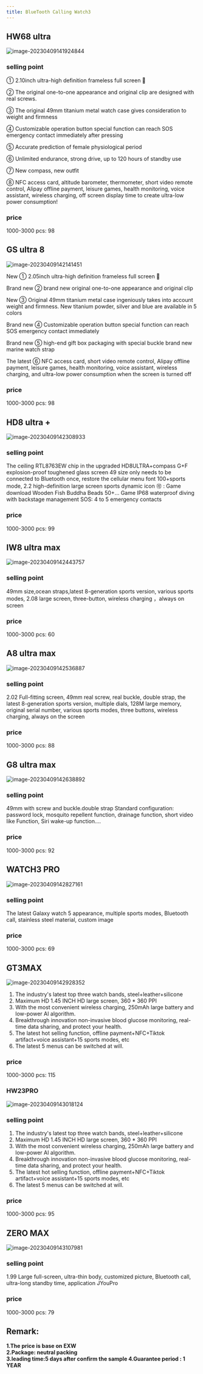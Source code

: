 ```yaml
---
title: BlueTooth Calling Watch3
---
```


## HW68 ultra

![image-20230409141924844](https://s1.vika.cn/space/2023/04/09/3fdafa271e4c4baf8fe0e5a2ce8e070a)



### selling point

① 2.10inch ultra-high definition frameless full screen 🥇

② The original one-to-one appearance and original clip are designed with real screws.

③ The original 49mm titanium metal watch case gives consideration to weight and firmness

④ Customizable operation button special function can reach SOS emergency contact immediately after pressing

⑤ Accurate prediction of female physiological period

⑥ Unlimited endurance, strong drive, up to 120 hours of standby use

⑦ New compass, new outfit

⑧ NFC access card, altitude barometer, thermometer, short video remote control, Alipay offline payment, leisure games, health monitoring, voice assistant, wireless charging, off screen display time to create ultra-low power consumption!



### price

1000-3000 pcs: 98



## GS ultra 8

![image-20230409142141451](https://s1.vika.cn/space/2023/04/09/9ee5538524044201ad6ea17de6f6b046)

New ① 2.05inch ultra-high definition frameless full screen 🥇

Brand new ② brand new original one-to-one appearance and original clip

New ③ Original 49mm titanium metal case ingeniously takes into account weight and firmness. New titanium powder, silver and blue are available in 5 colors

Brand new ④ Customizable operation button special function can reach SOS emergency contact immediately

Brand new ⑤ high-end gift box packaging with special buckle brand new marine watch strap

The latest ⑥ NFC access card, short video remote control, Alipay offline payment, leisure games, health monitoring, voice assistant, wireless charging, and ultra-low power consumption when the screen is turned off



### price

1000-3000 pcs: 98



## HD8 ultra +

![image-20230409142308933](https://s1.vika.cn/space/2023/04/09/992871b13424420683d16474ab888abe)





### selling point

The ceiling RTL8763EW chip in the upgraded HD8ULTRA+compass G+F explosion-proof toughened glass screen 49 size only needs to be connected to Bluetooth once, restore the cellular menu font 100+sports mode, 2.2 high-definition large screen sports dynamic icon 🉑 : Game download Wooden Fish Buddha Beads 50+... Game IP68 waterproof diving with backstage management SOS: 4 to 5 emergency contacts



### price

1000-3000 pcs: 99



## IW8 ultra max

![image-20230409142443757](https://s1.vika.cn/space/2023/04/09/7fec649153254567be9248de68edc907)



### selling point

49mm size,ocean straps,latest 8-generation sports version, various sports modes, 2.08 large screen,  three-button, wireless charging ，always on screen



### price

1000-3000 pcs: 60



## A8 ultra max

![image-20230409142536887](https://s1.vika.cn/space/2023/04/09/ee46e3181ff5440d8e071a178685a322)



### selling point

2.02 Full-fitting screen, 49mm real screw, real buckle, double strap, the latest 8-generation sports version, multiple dials, 128M large memory, original serial number, various sports modes, three buttons, wireless charging, always on the screen



### price

1000-3000 pcs: 88



## G8 ultra max

![image-20230409142638892](https://s1.vika.cn/space/2023/04/09/3c74a007928f493ab8fbb76139b30caa)



### selling point

49mm with screw and buckle.double strap Standard configuration: password lock, mosquito repellent function, drainage function, short video like  Function, Siri wake-up function….



### price

1000-3000 pcs: 92



## WATCH3 PRO

![image-20230409142827161](https://s1.vika.cn/space/2023/04/09/fa94e95493134bff888eb680a8cf00ba)

### selling point

The latest Galaxy watch 5 appearance, multiple sports modes, Bluetooth call, stainless steel material, custom image



### price

1000-3000 pcs: 69



## GT3MAX

![image-20230409142928352](https://s1.vika.cn/space/2023/04/09/514a92ef803249f089039cdf2e44059e)

1. The industry's latest top three watch bands, steel+leather+silicone
2. Maximum HD 1.45 INCH HD large screen, 360 * 360 PPI
3. With the most convenient wireless charging, 250mAh large battery and low-power AI algorithm.
4. Breakthrough innovation non-invasive blood glucose monitoring, real-time data sharing, and protect your health.
5. The latest hot selling function, offline payment+NFC+Tiktok artifact+voice assistant+15 sports modes, etc
6. The latest 5 menus can be switched at will.



### price

1000-3000 pcs: 115



### HW23PRO

![image-20230409143018124](https://s1.vika.cn/space/2023/04/09/aa09b08fd7004a8aa94964f16bd002af)



### selling point

1. The industry's latest top three watch bands, steel+leather+silicone
2. Maximum HD 1.45 INCH HD large screen, 360 * 360 PPI
3. With the most convenient wireless charging, 250mAh large battery and low-power AI algorithm.
4. Breakthrough innovation non-invasive blood glucose monitoring, real-time data sharing, and protect your health.
5. The latest hot selling function, offline payment+NFC+Tiktok artifact+voice assistant+15 sports modes, etc
6. The latest 5 menus can be switched at will.



### price

1000-3000 pcs: 95



## ZERO MAX

![image-20230409143107981](https://s1.vika.cn/space/2023/04/09/a2a27f77488441d5a4f17020047c1d15)



### selling point

1.99 Large full-screen, ultra-thin body, customized picture, Bluetooth call, ultra-long standby time, application JYouPro



### price

1000-3000 pcs: 79





## **Remark**:				

**1.The price is base on EXW**					
**2.Package: neutral packing**				
**3.leading time:5 days after confirm the sample				4.Guarantee period : 1 YEAR**				

